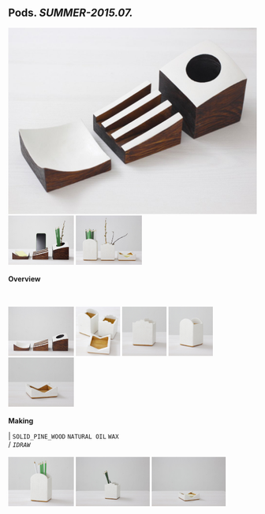 
## Pods. _SUMMER-2015.07._  
![Pods](/projects/Pods/100.jpg)<a href="https://ewwgene.github.io/projects/Pods/101.jpg"><img src="/projects/Pods/101.jpg" height="100"></a> <a href="https://ewwgene.github.io/projects/Pods/102.jpg"><img src="/projects/Pods/102.jpg" height="100"></a> 
<br>  
**Overview**  
 
<br><br>
<a href="https://ewwgene.github.io/projects/Pods/Making/200.jpg"><img src="/projects/Pods/Making/200.jpg" height="100"></a> <a href="https://ewwgene.github.io/projects/Pods/Making/205.jpg"><img src="/projects/Pods/Making/205.jpg" height="100"></a> <a href="https://ewwgene.github.io/projects/Pods/Making/206.jpg"><img src="/projects/Pods/Making/206.jpg" height="100"></a> <a href="https://ewwgene.github.io/projects/Pods/Making/207.jpg"><img src="/projects/Pods/Making/207.jpg" height="100"></a> <a href="https://ewwgene.github.io/projects/Pods/Making/208.jpg"><img src="/projects/Pods/Making/208.jpg" height="100"></a> <br>  
**Making**  
  
|
`SOLID_PINE_WOOD` `NATURAL OIL` `WAX`   
/
_`IDRAW`_   
<br>
<a href="https://ewwgene.github.io/projects/Pods/300.jpg"><img src="/projects/Pods/300.jpg" height="100"></a> <a href="https://ewwgene.github.io/projects/Pods/301.jpg"><img src="/projects/Pods/301.jpg" height="100"></a> <a href="https://ewwgene.github.io/projects/Pods/302.jpg"><img src="/projects/Pods/302.jpg" height="100"></a> 
<br>

